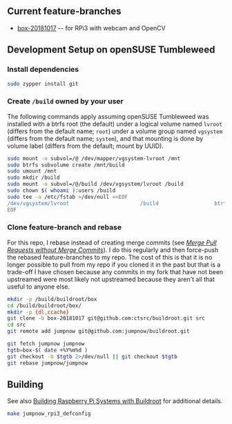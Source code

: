 ## Current feature-branches

* [box-20181017](https://github.com/ctsrc/buildroot/tree/box-20181017) -- for RPi3 with webcam and OpenCV

## Development Setup on openSUSE Tumbleweed

### Install dependencies

```bash
sudo zypper install git
```

### Create `/build` owned by your user

The following commands apply assuming openSUSE Tumbleweed was installed with a btrfs root (the default) under a logical volume named `lvroot` (differs from the default name; `root`) under a volume group named `vgsystem` (differs from the default name; `system`), and that mounting is done by volume label (differs from the default; mount by UUID).

```bash
sudo mount -o subvol=/@ /dev/mapper/vgsystem-lvroot /mnt
sudo btrfs subvolume create /mnt/build
sudo umount /mnt
sudo mkdir /build
sudo mount -o subvol=/@/build /dev/vgsystem/lvroot /build
sudo chown $( whoami ):users /build
sudo tee -a /etc/fstab >/dev/null <<EOF
/dev/vgsystem/lvroot                       /build                  btrfs  subvol=/@/build               0  0
EOF
```

### Clone feature-branch and rebase

For this repo, I rebase instead of creating merge commits (see [*Merge Pull Requests without Merge Commits*](https://shinglyu.github.io/web/2018/03/25/merge-pull-requests-without-merge-commits.html)). I do this regularly and then force-push the rebased feature-branches to my repo. The cost of this is that it is no longer possible to pull from my repo if you cloned it in the past but that is a trade-off I have chosen because any commits in my fork that have not been upstreamed were most likely not upstreamed because they aren't all that useful to anyone else.

```bash
mkdir -p /build/buildroot/box
cd /build/buildroot/box/
mkdir -p {dl,ccache}
git clone -b box-20181017 git@github.com:ctsrc/buildroot.git src
cd src
git remote add jumpnow git@github.com:jumpnow/buildroot.git
```

```bash
git fetch jumpnow jumpnow
tgtb=box-$( date +%Y%m%d )
git checkout -b $tgtb 2>/dev/null || git checkout $tgtb
git rebase jumpnow/jumpnow
```

## Building

See also [Building Raspberry Pi Systems with Buildroot](https://jumpnowtek.com/rpi/Raspberry-Pi-Systems-with-Buildroot.html) for additional details.

```bash
make jumpnow_rpi3_defconfig
```
